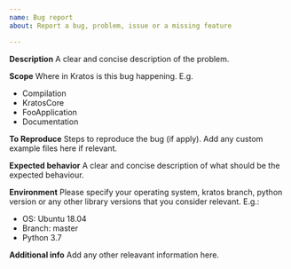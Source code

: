 ```yaml
---
name: Bug report
about: Report a bug, problem, issue or a missing feature

---
```


**Description**
A clear and concise description of the problem.

**Scope**
Where in Kratos is this bug happening. 
E.g.
- Compilation
- KratosCore
- FooApplication
- Documentation

**To Reproduce**
Steps to reproduce the bug (if apply). Add any custom example files here if relevant.

**Expected behavior**
A clear and concise description of what should be the expected behaviour.

**Environment**
Please specify your operating system, kratos branch, python version or any other library versions that you consider relevant.
E.g.:
- OS: Ubuntu 18.04
- Branch: master
- Python 3.7

**Additional info**
Add any other releavant information here.

